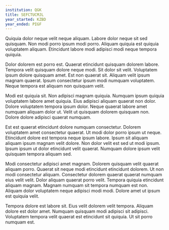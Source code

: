 ```yaml
---
institution: QGK
title: SEFCTUCMJL
year_started: KZBD
year_ended: PIGF
---
```


Quiquia dolor neque velit neque aliquam. Labore dolor neque sit sed quisquam. Non modi porro ipsum modi porro. Aliquam quiquia est quiquia voluptatem aliquam. Etincidunt labore modi adipisci modi neque tempora quiquia.

Dolor dolorem est porro est. Quaerat etincidunt quisquam dolorem labore. Tempora velit quisquam dolore neque modi. Sit dolor sit velit. Voluptatem ipsum dolore quisquam amet. Est non quaerat sit. Aliquam velit ipsum magnam quaerat. Ipsum consectetur ipsum modi numquam voluptatem. Neque tempora est aliquam non quisquam velit.

Modi est quiquia sit. Non adipisci magnam quiquia. Numquam ipsum quiquia voluptatem labore amet quiquia. Eius adipisci aliquam quaerat non dolor. Dolore voluptatem tempora ipsum dolor. Neque quaerat labore amet numquam aliquam dolor ut. Velit ut quisquam dolorem quisquam non. Dolore dolore adipisci quaerat numquam.

Est est quaerat etincidunt dolore numquam consectetur. Dolorem voluptatem amet consectetur quaerat. Ut modi dolor porro ipsum ut neque. Etincidunt dolore est tempora neque ipsum labore. Ipsum sit aliquam aliquam ipsum magnam velit dolore. Non dolor velit est sed ut modi ipsum. Ipsum ipsum ut dolor etincidunt velit quaerat. Numquam dolore ipsum velit quisquam tempora aliquam sed.

Modi consectetur adipisci amet magnam. Dolorem quisquam velit quaerat aliquam porro. Quaerat sit neque modi etincidunt etincidunt dolorem. Ut non modi consectetur aliquam. Consectetur dolorem quaerat quaerat numquam eius velit velit. Dolor aliquam quaerat porro velit. Tempora quiquia etincidunt aliquam magnam. Magnam numquam sit tempora numquam est non. Aliquam dolor voluptatem neque adipisci modi modi. Dolore amet ut ipsum est quiquia velit.

Tempora dolore est labore sit. Eius velit dolorem velit tempora. Aliquam dolore est dolor amet. Numquam quisquam modi adipisci sit adipisci. Voluptatem tempora velit quaerat est etincidunt sit quiquia. Ut sit porro numquam est.
    